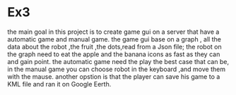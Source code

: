 # Ex3
the main goal in this project is to create game gui on a server
that have a automatic game and manual game.
the game gui base on a graph , 
all the data about the robot ,the fruit ,the dots,read from a Json file;
the robot on the graph need to eat the apple and the banana icons as fast as they can and gain point.
the automatic game need the play the best case that can be,
in the manual game you can choose robot in the keyboard ,and move them with the mause.
another opstion is that the player can save his game to a KML file and ran it on Google Eerth.
